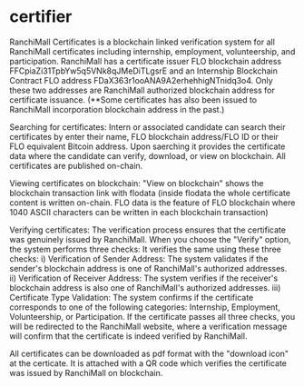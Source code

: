 # certifier
 
RanchiMall Certificates is a blockchain linked verification system for all RanchiMall certificates including internship, employment, volunteership, and participation. RanchiMall has a certificate issuer FLO blockchain address FFCpiaZi31TpbYw5q5VNk8qJMeDiTLgsrE and an Internship Blockchain Contract FLO address FDaX363r1ooANA9A2erhehhigNTnidq3o4. Only these two addresses are RanchiMall authorized blockchain address for certificate issuance.
(**Some certificates has also been issued to RanchiMall incorporation blockchain address in the past.)

Searching for certificates:
Intern or associated candidate can search their certificates by enter their name, FLO blockchain address/FLO ID or their FLO equivalent Bitcoin address.
Upon saerching it provides the certificate data where the candidate can verify, download, or view on blockchain. All certificates are published on-chain.

Viewing certificates on blockchain:
"View on blockchain" shows the blockchain transaction link with flodata
(inside flodata the whole certificate content is written on-chain. FLO data is the feature of FLO blockchain where 1040 ASCII characters can be written in each blockchain transaction)

Verifying certificates:
The verification process ensures that the certificate was genuinely issued by RanchiMall. When you choose the "Verify" option, the system performs three checks:
It verifies the same using these three checks:
i) Verification of Sender Address: The system validates if the sender's blockchain address is one of RanchiMall's authorized addresses.
ii) Verification of Receiver Address: The system verifies if the receiver's blockchain address is also one of RanchiMall's authorized addresses.
iii) Certificate Type Validation: The system confirms if the certificate corresponds to one of the following categories: Internship, Employment, Volunteership, or Participation.
If the certificate passes all three checks, you will be redirected to the RanchiMall website, where a verification message will confirm that the certificate is indeed verified by RanchiMall.


All certificates can be downloaded as pdf format with the "download icon" at the certicate. It is attached with a QR code which verifies the certificate was issued by RanchiMall on blockchain.
